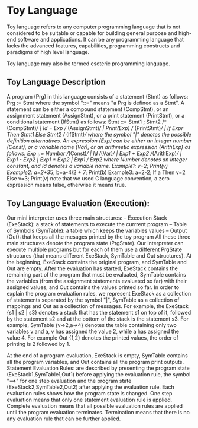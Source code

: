 # Toy Language

Toy language refers to any computer programming language that is not considered to be suitable or capable for building general purpose and high-end software and applications. It can be any programming language that lacks the advanced features, capabilities, programming constructs and paradigms of high level language.

Toy language may also be termed esoteric programming language.

## Toy Language Description

A program (Prg) in this language consists of a statement (Stmt) as follows:
Prg := Stmt where the symbol "::=" means "a Prg is defined as a Stmt".
A statement can be either a compound statement (CompStmt), or an assignment statement
(AssignStmt), or a print statement (PrintStmt), or a conditional statement (IfStmt) as follows:
Stmt ::= Stmt1 ; Stmt2 /* (CompStmt)*/
 | Id = Exp /* (AssignStmt)*/
 | Print(Exp) /* (PrintStmt)*/
 | If Expr Then Stmt1 Else Stmt2 /* (IfStmt)*/
where the symbol "|" denotes the possible definition alternatives.
An expression (Exp) can be either an integer number (Const), or a variable name (Var), or an
arithmetic expression (ArithExp) as follows:
Exp ::= Number /*(Const)*/
 | Id /*(Var)*/
 | Exp1 + Exp2 /*(ArithExp)*/
 | Exp1 - Exp2
 | Exp1 * Exp2
 | Exp1 / Exp2
where Number denotes an integer constant, and Id denotes a variable name.
Example1:
 v=2;
Print(v)
Example2:
a=2+3*5;
b=a-4/2 + 7;
Print(b)
Example3:
a=2-2;
If a Then v=2 Else v=3;
Print(v)
note that we used C language convention, a zero expression means false, otherwise it means
true.


## Toy Language Evaluation (Execution):

Our mini interpreter uses three main structures:
– Execution Stack (ExeStack): a stack of statements to execute the currrent program
– Table of Symbols (SymTable): a table which keeps the variables values
– Output (Out): that keeps all the mesages printed by the toy program
All these three main structures denote the program state (PrgState). Our interpreter can
execute multiple programs but for each of them use a different PrgState structures (that
means different ExeStack, SymTable and Out structures).
At the beginning, ExeStack contains the original program, and SymTable and Out are empty.
After the evaluation has started, ExeStack contains the remaining part of the program that
must be evaluated, SymTable contains the variables (from the assignment statements
evaluated so far) with their assigned values, and Out contains the values printed so far.
In order to explain the program evaluation rules, we represent ExeStack as a collection of
statements separated by the symbol "|", SymTable as a collection of mappings and Out as a
collection of messages.
For example, the ExeStack {s1 | s2 | s3} denotes a stack that has the statement s1 on top of it,
followed by the statement s2 and at the bottom of the stack is the statement s3.
For example, SymTable {v->2,a->4} denotes the table containing only two variables v and a, v
has assigned the value 2, while a has assigned the value 4.
For example Out {1,2} denotes the printed values, the order of printing is 2 followed by 1.

At the end of a program evaluation, ExeStack is empty, SymTable contains all the program
variables, and Out contains all the program print outputs.
Statement Evaluation Rules: are described by presenting the program state
(ExeStack1,SymTable1,Out1) before applying the evaluation rule, the symbol "==>" for one
step evaluation and the program state (ExeStack2,SymTable2,Out2) after applying the
evaluation rule. Each evaluation rules shows how the program state is changed. One step
evaluation means that only one statement evaluation rule is applied. Complete evaluation
means that all possible evaluation rules are applied until the program evaluation terminates.
Termination means that there is no any evaluation rule that can be further applied.


